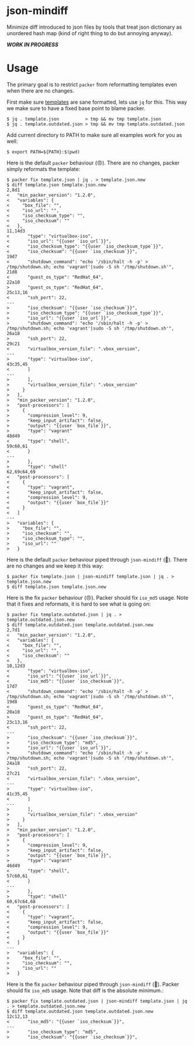 # json-mindiff

Minimize diff introduced to json files by tools that treat json dictionary
as unordered hash map (kind of right thing to do but annoying anyway).

***WORK IN PROGRESS***

# Usage

The primary goal is to restrict `packer` from reformatting templates even when
there are no changes.

First make sure [templates](https://github.com/themalkolm/packer-templates) are
sane formatted, lets use `jq` for this. This way we make sure to have a fixed
base point to blame packer.

```
$ jq . template.json          > tmp && mv tmp template.json
$ jq . template.outdated.json > tmp && mv tmp template.outdated.json
```

Add current directory to PATH to make sure all examples work for you as well:

```
$ export PATH=${PATH}:$(pwd)
```

Here is the default `packer` behaviour (😠). There are no changes, packer simply
reformats the template:

```
$ packer fix template.json | jq . > template.json.new
$ diff template.json template.json.new
2,8d1
<   "min_packer_version": "1.2.0",
<   "variables": {
<     "box_file": "",
<     "iso_url": "",
<     "iso_checksum_type": "",
<     "iso_checksum": ""
<   },
11,14d3
<       "type": "virtualbox-iso",
<       "iso_url": "{{user `iso_url`}}",
<       "iso_checksum_type": "{{user `iso_checksum_type`}}",
<       "iso_checksum": "{{user `iso_checksum`}}",
19d7
<       "shutdown_command": "echo '/sbin/halt -h -p' > /tmp/shutdown.sh; echo 'vagrant'|sudo -S sh '/tmp/shutdown.sh'",
21d8
<       "guest_os_type": "RedHat_64",
22a10
>       "guest_os_type": "RedHat_64",
25c13,16
<       "ssh_port": 22,
---
>       "iso_checksum": "{{user `iso_checksum`}}",
>       "iso_checksum_type": "{{user `iso_checksum_type`}}",
>       "iso_url": "{{user `iso_url`}}",
>       "shutdown_command": "echo '/sbin/halt -h -p' > /tmp/shutdown.sh; echo 'vagrant'|sudo -S sh '/tmp/shutdown.sh'",
26a18
>       "ssh_port": 22,
29c21
<       "virtualbox_version_file": ".vbox_version",
---
>       "type": "virtualbox-iso",
43c35,45
<       ]
---
>       ],
>       "virtualbox_version_file": ".vbox_version"
>     }
>   ],
>   "min_packer_version": "1.2.0",
>   "post-processors": [
>     {
>       "compression_level": 9,
>       "keep_input_artifact": false,
>       "output": "{{user `box_file`}}",
>       "type": "vagrant"
48d49
<       "type": "shell",
59c60,61
<       }
---
>       },
>       "type": "shell"
62,69c64,69
<   "post-processors": [
<     {
<       "type": "vagrant",
<       "keep_input_artifact": false,
<       "compression_level": 9,
<       "output": "{{user `box_file`}}"
<     }
<   ]
---
>   "variables": {
>     "box_file": "",
>     "iso_checksum": "",
>     "iso_checksum_type": "",
>     "iso_url": ""
>   }
```

Here is the default `packer` behaviour piped through `json-mindiff` (🙂). There are no
changes and we keep it this way:

```
$ packer fix template.json | json-mindiff template.json | jq . > template.json.new
$ diff template.json template.json.new
```

Here is the fix `packer` behaviour (😠). Packer should fix `iso_md5` usage. Note that
it fixes and reformats, it is hard to see what is going on:

```
$ packer fix template.outdated.json | jq . > template.outdated.json.new
$ diff template.outdated.json template.outdated.json.new
2,7d1
<   "min_packer_version": "1.2.0",
<   "variables": {
<     "box_file": "",
<     "iso_url": "",
<     "iso_checksum": ""
<   },
10,12d3
<       "type": "virtualbox-iso",
<       "iso_url": "{{user `iso_url`}}",
<       "iso_md5": "{{user `iso_checksum`}}",
17d7
<       "shutdown_command": "echo '/sbin/halt -h -p' > /tmp/shutdown.sh; echo 'vagrant'|sudo -S sh '/tmp/shutdown.sh'",
19d8
<       "guest_os_type": "RedHat_64",
20a10
>       "guest_os_type": "RedHat_64",
23c13,16
<       "ssh_port": 22,
---
>       "iso_checksum": "{{user `iso_checksum`}}",
>       "iso_checksum_type": "md5",
>       "iso_url": "{{user `iso_url`}}",
>       "shutdown_command": "echo '/sbin/halt -h -p' > /tmp/shutdown.sh; echo 'vagrant'|sudo -S sh '/tmp/shutdown.sh'",
24a18
>       "ssh_port": 22,
27c21
<       "virtualbox_version_file": ".vbox_version",
---
>       "type": "virtualbox-iso",
41c35,45
<       ]
---
>       ],
>       "virtualbox_version_file": ".vbox_version"
>     }
>   ],
>   "min_packer_version": "1.2.0",
>   "post-processors": [
>     {
>       "compression_level": 9,
>       "keep_input_artifact": false,
>       "output": "{{user `box_file`}}",
>       "type": "vagrant"
46d49
<       "type": "shell",
57c60,61
<       }
---
>       },
>       "type": "shell"
60,67c64,68
<   "post-processors": [
<     {
<       "type": "vagrant",
<       "keep_input_artifact": false,
<       "compression_level": 9,
<       "output": "{{user `box_file`}}"
<     }
<   ]
---
>   "variables": {
>     "box_file": "",
>     "iso_checksum": "",
>     "iso_url": ""
>   }
```

Here is the fix `packer` behaviour piped through `json-mindiff` (🙂). Packer
should fix `iso_md5` usage. Note that diff is the absolute minimum.:

```
$ packer fix template.outdated.json | json-mindiff template.json | jq . > template.outdated.json.new
$ diff template.outdated.json template.outdated.json.new
12c12,13
<       "iso_md5": "{{user `iso_checksum`}}",
---
>       "iso_checksum_type": "md5",
>       "iso_checksum": "{{user `iso_checksum`}}",
```
